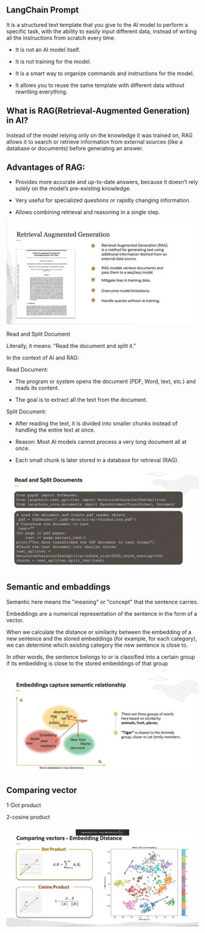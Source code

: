 ## LangChain Prompt 

   It is a structured text template that you give to the AI model to perform a specific task, with the ability to easily input different data, instead of writing all the instructions from scratch every time.

   * It is not an AI model itself.

   * It is not training for the model.

   * It is a smart way to organize commands and instructions for the model.

   * It allows you to reuse the same template with different data without rewriting everything.




## What is RAG(Retrieval-Augmented Generation) in AI?


Instead of the model relying only on the knowledge it was trained on, RAG allows it to search or retrieve information from external sources (like a database or documents) before generating an answer.


## Advantages of RAG:

   * Provides more accurate and up-to-date answers, because it doesn’t rely solely on the model’s pre-existing knowledge.

   * Very useful for specialized questions or rapidly changing information.

   * Allows combining retrieval and reasoning in a single step.



![RAG](../images/rag_ai.png)


Read and Split Document

Literally, it means: "Read the document and split it."

In the context of AI and RAG:

Read Document:

  * The program or system opens the document (PDF, Word, text, etc.) and reads its content.

  * The goal is to extract all the text from the document.

Split Document:

  * After reading the text, it is divided into smaller chunks instead of handling the entire text at once.

  * Reason: Most AI models cannot process a very long document all at once.

  * Each small chunk is later stored in a database for retrieval (RAG).

![RAG](../images/read_split.png)

## Semantic and embaddings

Semantic here means the "meaning" or "concept" that the sentence carries.

Embeddings are a numerical representation of the sentence in the form of a vector.

When we calculate the distance or similarity between the embedding of a new sentence and the stored embeddings (for example, for each category), we can determine which existing category the new sentence is close to.

In other words, the sentence belongs to or is classified into a certain group if its embedding is close to the stored embeddings of that group


![embadding](../images/empadding_semantic.png)



## Comparing vector 
  1-Dot product 
  
  2-cosine product

![embadding](../images/comparing_vector.png)






